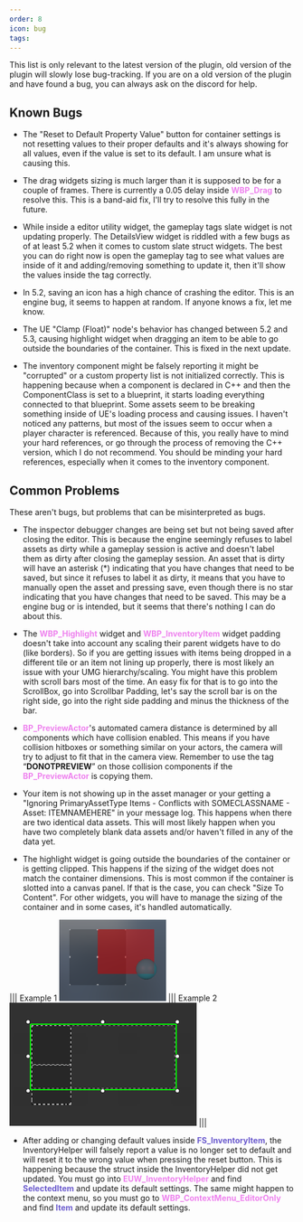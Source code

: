 ```yaml
---
order: 8
icon: bug
tags:
---
```


This list is only relevant to the latest version of the plugin, old version of the plugin will slowly lose bug-tracking. If you are on a old version of the plugin and have found a bug, you can always ask on the discord for help.

## Known Bugs

- The "Reset to Default Property Value" button for container settings is not resetting values to their proper defaults and it's always showing for all values, even if the value is set to its default. I am unsure what is causing this.

- The drag widgets sizing is much larger than it is supposed to be for a couple of frames. There is currently a 0.05 delay inside <span style="color:violet">**WBP_Drag**</span> to resolve this. This is a band-aid fix, I'll try to resolve this fully in the future.

- While inside a editor utility widget, the gameplay tags slate widget is not updating properly. The DetailsView widget is riddled with a few bugs as of at least 5.2 when it comes to custom slate struct widgets. The best you can do right now is open the gameplay tag to see what values are inside of it and adding/removing something to update it, then it'll show the values inside the tag correctly.

- In 5.2, saving an icon has a high chance of crashing the editor. This is an engine bug, it seems to happen at random. If anyone knows a fix, let me know.

- The UE "Clamp (Float)" node's behavior has changed between 5.2 and 5.3, causing highlight widget when dragging an item to be able to go outside the boundaries of the container.
This is fixed in the next update.

- The inventory component might be falsely reporting it might be "corrupted" or a custom property list is not initialized correctly. This is happening because when a component is declared in C++ and then the ComponentClass is set to a blueprint, it starts loading everything connected to that blueprint. Some assets seem to be breaking something inside of UE's loading process and causing issues. I haven't noticed any patterns, but most of the issues seem to occur when a player character is referenced.
Because of this, you really have to mind your hard references, or go through the process of removing the C++ version, which I do not recommend. You should be minding your hard references, especially when it comes to the inventory component.


## Common Problems
These aren't bugs, but problems that can be misinterpreted as bugs.

- The inspector debugger changes are being set but not being saved after closing the editor. This is because the engine seemingly refuses to label assets as dirty while a gameplay session is active and doesn't label them as dirty after closing the gameplay session. An asset that is dirty will have an asterisk (*) indicating that you have changes that need to be saved, but since it refuses to label it as dirty, it means that you have to manually open the asset and pressing save, even though there is no star indicating that you have changes that need to be saved. This may be a engine bug or is intended, but it seems that there's nothing I can do about this.

- The <span style="color:violet">**WBP_Highlight**</span> widget and <span style="color:violet">**WBP_InventoryItem**</span> widget padding doesn't take into account any scaling their parent widgets have to do (like borders). So if you are getting issues with items being dropped in a different tile or an item not lining up properly, there is most likely an issue with your UMG hierarchy/scaling.
You might have this problem with scroll bars most of the time. An easy fix for that is to go into the ScrollBox, go into Scrollbar Padding, let's say the scroll bar is on the right side, go into the right side padding and minus the thickness of the bar.

- <span style="color:violet">**BP_PreviewActor**</span>'s automated camera distance is determined by all components which have collision enabled. This means if you have collision hitboxes or something similar on your actors, the camera will try to adjust to fit that in the camera view.
Remember to use the tag “**DONOTPREVIEW**” on those collision components if the <span style="color:violet">**BP_PreviewActor**</span> is copying them.

- Your item is not showing up in the asset manager or your getting a "Ignoring PrimaryAssetType Items - Conflicts with SOMECLASSNAME - Asset: ITEMNAMEHERE" in your message log. This happens when there are two identical data assets. This will most likely happen when you have two completely blank data assets and/or haven't filled in any of the data yet.

- The highlight widget is going outside the boundaries of the container or is getting clipped. This happens if the sizing of the widget does not match the container dimensions. This is most common if the container is slotted into a canvas panel. If that is the case, you can check "Size To Content". For other widgets, you will have to manage the sizing of the container and in some cases, it's handled automatically.

||| Example 1
![](/pictures/InaccurateHighlightProblem1.png)
||| Example 2
![](/pictures/InaccurateHighlightProblem2.png)
|||

- After adding or changing default values inside <span style="color:slateblue">**FS_InventoryItem**</span>, the InventoryHelper will falsely report a value is no longer set to default and will reset it to the wrong value when pressing the reset button. This is happening because the struct inside the InventoryHelper did not get updated. You must go into <span style="color:violet">**EUW_InventoryHelper**</span> and find <span style="color:slateblue">**SelectedItem**</span> and update its default settings.
The same might happen to the context menu, so you must go to <span style="color:violet">**WBP_ContextMenu_EditorOnly**</span> and find <span style="color:slateblue">**Item**</span> and update its default settings.